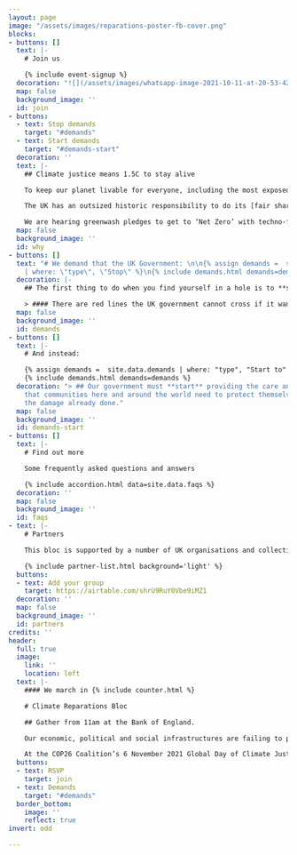```yaml
---
layout: page
image: "/assets/images/reparations-poster-fb-cover.png"
blocks:
- buttons: []
  text: |-
    # Join us

    {% include event-signup %}
  decoration: "![](/assets/images/whatsapp-image-2021-10-11-at-20-53-42.jpeg)"
  map: false
  background_image: ''
  id: join
- buttons:
  - text: Stop demands
    target: "#demands"
  - text: Start demands
    target: "#demands-start"
  decoration: ''
  text: |-
    ## Climate justice means 1.5C to stay alive

    To keep our planet livable for everyone, including the most exposed and marginalised among us, we need to **keep global heating to no more than 1.5C temperature increase**. Our world is already nearly 1.2C hotter. Those least responsible are already paying the highest price and have the least resources to protect themselves from raging climate impacts.

    The UK has an outsized historic responsibility to do its [fair share](https://waronwant.org/sites/default/files/20-21_FairShareUK_Infographic_web.pdf) and lead the world in meeting the global climate goal of 1.5C set by the Paris Agreement. Our country is disproportionately responsible for carbon emissions after profiting for over 400 years from slavery, colonialism and the continued extraction and exploitation of communities in the Global South.

    We are hearing greenwash pledges to get to ‘Net Zero’ with techno-fixes and more false solutions. **Net zero is NOT zero**. To meet the UK’s fair share of 1.5C to stay alive, we need a rapid and justice-centred transition to get to **real zero carbon emissions by 2030.** That’s just 9 years from now. So how do we get there and how can we force our government to go about it equitably?
  map: false
  background_image: ''
  id: why
- buttons: []
  text: "# We demand that the UK Government: \n\n{% assign demands =  site.data.demands
    | where: \"type\", \"Stop\" %}\n{% include demands.html demands=demands %}"
  decoration: |-
    ## The first thing to do when you find yourself in a hole is to **stop** digging.

    > #### There are red lines the UK government cannot cross if it wants to maintain credibility as a genuine climate leader at COP26.  We hope you will join our groups in coming together on 6th November to call for the UK to meet these **Stop** and **Start** **demands**.
  map: false
  background_image: ''
  id: demands
- buttons: []
  text: |-
    # And instead:

    {% assign demands =  site.data.demands | where: "type", "Start to" %}
    {% include demands.html demands=demands %}
  decoration: "> ## Our government must **start** providing the care and reparations
    that communities here and around the world need to protect themselves and repair
    the damage already done."
  map: false
  background_image: ''
  id: demands-start
- buttons: []
  text: |-
    # Find out more

    Some frequently asked questions and answers

    {% include accordion.html data=site.data.faqs %}
  decoration: ''
  map: false
  background_image: ''
  id: faqs
- text: |-
    # Partners

    This bloc is supported by a number of UK organisations and collectives.

    {% include partner-list.html background='light' %}
  buttons:
  - text: Add your group
    target: https://airtable.com/shrU9RuY0Vbe9iMZ1
  decoration: ''
  map: false
  background_image: ''
  id: partners
credits: ''
header:
  full: true
  image:
    link: ''
    location: left
  text: |-
    #### We march in {% include counter.html %}

    # Climate Reparations Bloc

    ## Gather from 11am at the Bank of England.

    Our economic, political and social infrastructures are failing to protect life, and need repairing.

    At the COP26 Coalition’s 6 November 2021 Global Day of Climate Justice London rally, organisers from Wretched of the Earth, Stop the Mangazanami, London Renters Union, No More Exclusions, Revoke, Platform, Tipping Point and others will co-lead a reparations bloc demanding systems change.
  buttons:
  - text: RSVP
    target: join
  - text: Demands
    target: "#demands"
  border_bottom:
    image: ''
    reflect: true
invert: odd

---
```

